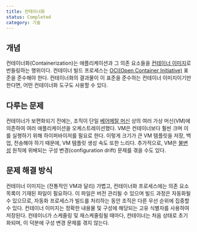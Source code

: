 ```yaml
---
title: 컨테이너화
status: Completed
category: 기술
---
```


## 개념

컨테이너화(Containerization)는 애플리케이션과 그 의존 요소들을 [컨테이너 이미지](/container-image/)로 번들링하는 행위이다. 컨테이너 빌드 프로세스는 [OCI(Open Container Initiative)](https://opencontainers.org) 표준을 준수해야 한다. 컨테이너화의 결과물이 이 표준을 준수하는 컨테이너 이미지이기만 한다면, 어떤 컨테이너화 도구도 사용할 수 있다.

## 다루는 문제

컨테이너가 보편화되기 전에는, 조직이 단일 [베어메탈 머신](/bare_metal_machine/) 상의 여러 가상 머신(VM)에 의존하여 여러 애플리케이션을 오케스트레이션했다. VM은 컨테이너보다 훨씬 크며 이를 실행하기 위해 하이퍼바이저를 필요로 한다. 이렇게 크기가 큰 VM 템플릿을 저장, 백업, 전송해야 하기 때문에, VM 템플릿 생성 속도 또한 느리다. 추가적으로, VM은 [불변성](/immutable_infrastructure/) 원칙에 위배되는 구성 변경(configuration drift) 문제를 겪을 수도 있다.

## 문제 해결 방식

컨테이너 이미지는 (전통적인 VM과 달리) 가볍고, 컨테이너화 프로세스에는 의존 요소 목록이 기재된 파일이 필요하다. 이 파일은 버전 관리될 수 있으며 빌드 과정은 자동화될 수 있으므로, 자동화 프로세스가 빌드를 처리하는 동안 조직은 다른 우선 순위에 집중할 수 있다. 컨테이너 이미지는 정확한 내용물 및 구성에 해당되는 고유 식별자를 사용하여 저장된다. 컨테이너가 스케줄링 및 재스케줄링될 때마다, 컨테이너는 처음 상태로 초기화되며, 이 덕분에 구성 변경 문제를 겪지 않는다.
